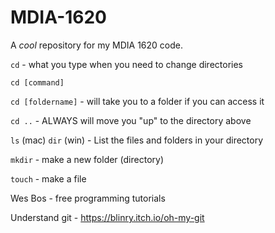 # MDIA-1620
A *cool* repository for my MDIA 1620 code.

`cd` - what you type when you need to change directories

`cd [command]`

`cd [foldername]` - will take you to a folder if you can access it

`cd ..` - ALWAYS will move you "up" to the directory above

`ls` (mac) `dir` (win) - List the files and folders in your directory

`mkdir` - make a new folder (directory)

`touch` - make a file

Wes Bos - free programming tutorials

Understand git - https://blinry.itch.io/oh-my-git